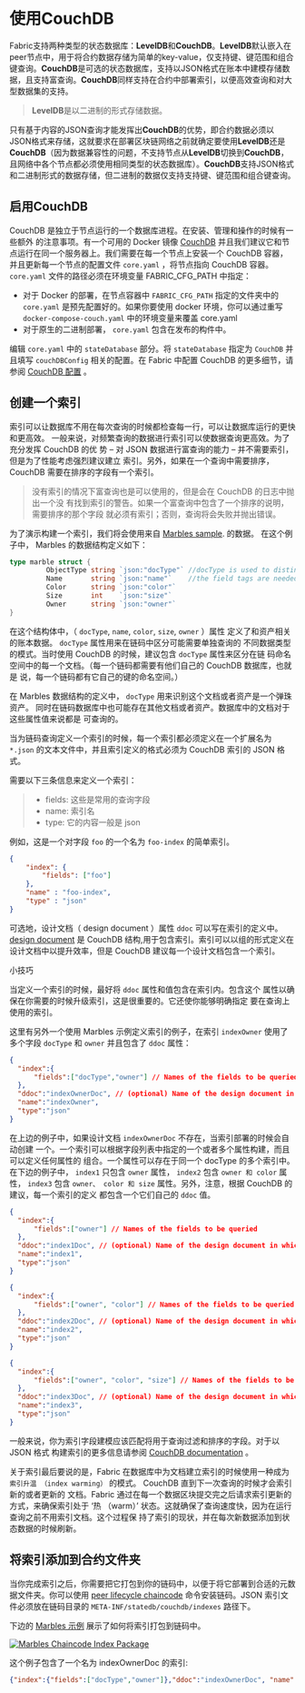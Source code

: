 # 使用CouchDB

Fabric支持两种类型的状态数据库：**LevelDB**和**CouchDB**。**LevelDB**默认嵌入在peer节点中，用于将合约数据存储为简单的key-value，仅支持键、键范围和组合键查询。**CouchDB**是可选的状态数据库，支持以JSON格式在账本中建模存储数据，且支持富查询。**CouchDB**同样支持在合约中部署索引，以便高效查询和对大型数据集的支持。

> **LevelDB**是以二进制的形式存储数据。

只有基于内容的JSON查询才能发挥出**CouchDB**的优势，即合约数据必须以JSON格式来存储，这就要求在部署区块链网络之前就确定要使用**LevelDB**还是**CouchDB**（因为数据兼容性的问题，不支持节点从**LevelDB**切换到**CouchDB**，且网络中各个节点都必须使用相同类型的状态数据库）。**CouchDB**支持JSON格式和二进制形式的数据存储，但二进制的数据仅支持支持键、键范围和组合键查询。

## 启用CouchDB

CouchDB 是独立于节点运行的一个数据库进程。在安装、管理和操作的时候有一些额外 的注意事项。有一个可用的 Docker 镜像 [CouchDB](https://hub.docker.com/_/couchdb/) 并且我们建议它和节点运行在同一个服务器上。我们需要在每一个节点上安装一个 CouchDB 容器，并且更新每一个节点的配置文件 `core.yaml` ，将节点指向 CouchDB 容器。 `core.yaml` 文件的路径必须在环境变量 FABRIC_CFG_PATH 中指定：

- 对于 Docker 的部署，在节点容器中 `FABRIC_CFG_PATH` 指定的文件夹中的 `core.yaml` 是预先配置好的。如果你要使用 docker 环境，你可以通过重写 `docker-compose-couch.yaml` 中的环境变量来覆盖 core.yaml
- 对于原生的二进制部署， `core.yaml` 包含在发布的构件中。

编辑 `core.yaml` 中的 `stateDatabase` 部分。将 `stateDatabase` 指定为 `CouchDB` 并且填写 `couchDBConfig` 相关的配置。在 Fabric 中配置 CouchDB 的更多细节，请参阅 [CouchDB 配置](https://hyperledger-fabric.readthedocs.io/zh_CN/latest/couchdb_as_state_database.html#couchdb-configuration) 。

## 创建一个索引

索引可以让数据库不用在每次查询的时候都检查每一行，可以让数据库运行的更快和更高效。 一般来说，对频繁查询的数据进行索引可以使数据查询更高效。为了充分发挥 CouchDB 的优 势 – 对 JSON 数据进行富查询的能力 – 并不需要索引，但是为了性能考虑强烈建议建立 索引。另外，如果在一个查询中需要排序，CouchDB 需要在排序的字段有一个索引。

> 没有索引的情况下富查询也是可以使用的，但是会在 CouchDB 的日志中抛出一个没 有找到索引的警告。如果一个富查询中包含了一个排序的说明，需要排序的那个字段 就必须有索引；否则，查询将会失败并抛出错误。

为了演示构建一个索引，我们将会使用来自 [Marbles sample](https://github.com/hyperledger/fabric-samples/blob/master/chaincode/marbles02/go/marbles_chaincode.go). 的数据。 在这个例子中， Marbles 的数据结构定义如下：

```go
type marble struct {
         ObjectType string `json:"docType"` //docType is used to distinguish the various types of objects in state database
         Name       string `json:"name"`    //the field tags are needed to keep case from bouncing around
         Color      string `json:"color"`
         Size       int    `json:"size"`
         Owner      string `json:"owner"`
}
```

在这个结构体中，（ `docType`, `name`, `color`, `size`, `owner` ）属性 定义了和资产相关的账本数据。 `docType` 属性用来在链码中区分可能需要单独查询的 不同数据类型的模式。当时使用 CouchDB 的时候，建议包含 `docType` 属性来区分在链 码命名空间中的每一个文档。（每一个链码都需要有他们自己的 CouchDB 数据库，也就是 说，每一个链码都有它自己的键的命名空间。）

在 Marbles 数据结构的定义中， `docType` 用来识别这个文档或者资产是一个弹珠资产。 同时在链码数据库中也可能存在其他文档或者资产。数据库中的文档对于这些属性值来说都是 可查询的。

当为链码查询定义一个索引的时候，每一个索引都必须定义在一个扩展名为 `*.json` 的文本文件中，并且索引定义的格式必须为 CouchDB 索引的 JSON 格式。

需要以下三条信息来定义一个索引：

> - fields: 这些是常用的查询字段
> - name: 索引名
> - type: 它的内容一般是 json

例如，这是一个对字段 `foo` 的一个名为 `foo-index` 的简单索引。

```json
{
    "index": {
        "fields": ["foo"]
    },
    "name" : "foo-index",
    "type" : "json"
}
```

可选地，设计文档（ design document ）属性 `ddoc` 可以写在索引的定义中。[design document](http://guide.couchdb.org/draft/design.html) 是 CouchDB 结构,用于包含索引。索引可以以组的形式定义在设计文档中以提升效率，但是 CouchDB 建议每一个设计文档包含一个索引。

小技巧

当定义一个索引的时候，最好将 `ddoc` 属性和值包含在索引内。包含这个 属性以确保在你需要的时候升级索引，这是很重要的。它还使你能够明确指定 要在查询上使用的索引。

这里有另外一个使用 Marbles 示例定义索引的例子，在索引 `indexOwner` 使用了多个字段 `docType` 和 `owner` 并且包含了 `ddoc` 属性：

```json
{
  "index":{
      "fields":["docType","owner"] // Names of the fields to be queried
  },
  "ddoc":"indexOwnerDoc", // (optional) Name of the design document in which the index will be created.
  "name":"indexOwner",
  "type":"json"
}
```

在上边的例子中，如果设计文档 `indexOwnerDoc` 不存在，当索引部署的时候会自动创建 一个。一个索引可以根据字段列表中指定的一个或者多个属性构建，而且可以定义任何属性的 组合。一个属性可以存在于同一个 docType 的多个索引中。在下边的例子中， `index1` 只包含 `owner` 属性， `index2` 包含 `owner 和 color` 属性， `index3` 包含 `owner、 color 和 size` 属性。另外，注意，根据 CouchDB 的建议，每一个索引的定义 都包含一个它们自己的 `ddoc` 值。

```json
{
  "index":{
      "fields":["owner"] // Names of the fields to be queried
  },
  "ddoc":"index1Doc", // (optional) Name of the design document in which the index will be created.
  "name":"index1",
  "type":"json"
}

{
  "index":{
      "fields":["owner", "color"] // Names of the fields to be queried
  },
  "ddoc":"index2Doc", // (optional) Name of the design document in which the index will be created.
  "name":"index2",
  "type":"json"
}

{
  "index":{
      "fields":["owner", "color", "size"] // Names of the fields to be queried
  },
  "ddoc":"index3Doc", // (optional) Name of the design document in which the index will be created.
  "name":"index3",
  "type":"json"
}
```

一般来说，你为索引字段建模应该匹配将用于查询过滤和排序的字段。对于以 JSON 格式 构建索引的更多信息请参阅 [CouchDB documentation](http://docs.couchdb.org/en/latest/api/database/find.html#db-index) 。

关于索引最后要说的是，Fabric 在数据库中为文档建立索引的时候使用一种成为 `索引升温 （index warming）` 的模式。 CouchDB 直到下一次查询的时候才会索引新的或者更新的 文档。Fabric 通过在每一个数据区块提交完之后请求索引更新的方式，来确保索引处于 ‘热 （warm）’ 状态。这就确保了查询速度快，因为在运行查询之前不用索引文档。这个过程保 持了索引的现状，并在每次新数据添加到状态数据的时候刷新。

## 将索引添加到合约文件夹

当你完成索引之后，你需要把它打包到你的链码中，以便于将它部署到合适的元数据文件夹。你可以使用 [peer lifecycle chaincode](https://hyperledger-fabric.readthedocs.io/zh_CN/latest/commands/peerlifecycle.html) 命令安装链码。JSON 索引文件必须放在链码目录的 `META-INF/statedb/couchdb/indexes` 路径下。

下边的 [Marbles 示例](https://github.com/hyperledger/fabric-samples/tree/master/chaincode/marbles02/go) 展示了如何将索引打包到链码中。

[![Marbles Chaincode Index Package](https://hyperledger-fabric.readthedocs.io/zh_CN/latest/_images/couchdb_tutorial_pkg_example.png)](https://hyperledger-fabric.readthedocs.io/zh_CN/latest/_images/couchdb_tutorial_pkg_example.png)

这个例子包含了一个名为 indexOwnerDoc 的索引:

```json
{"index":{"fields":["docType","owner"]},"ddoc":"indexOwnerDoc", "name":"indexOwner","type":"json"}
```

